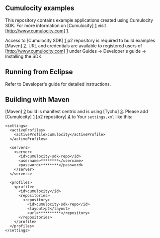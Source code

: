 Cumulocity examples
---------------

This repository contains example applications created using Cumulocity SDK. For more information on [Cumulocity] [1] visit [http://www.cumulocity.com] [1].

Access to [Cumulocity SDK] [1] p2 repository is required to build examples [Maven] [2]. URL and credentials are available to registered users of [http://www.cumulocity.com] [1] under Guides -> Developer's guide -> Installing the SDK.

Running from Eclipse
---------------

Refer to Developer's guide for detailed instructions.

Building with Maven
---------------

[Maven] [2] build is manifest centric and is using [Tycho] [3]. Please add [Cumulocity] [1] [p2 repository] [4] to Your `settings.xml` like this:

    <settings>
      <activeProfiles>
        <activeProfile>cumulocity</activeProfile>
      </activeProfiles>

      <servers>
        <server>
          <id>cumulocity-sdk-repo</id>
          <username>********</username>
          <password>********</password>
        </server>
      </servers>

      <profiles>
        <profile>
          <id>cumulocity</id>
          <repositories>
            <repository>
              <id>cumulocity-sdk-repo</id>
              <layout>p2</layout>
              <url>**********</repository>
          </repositories>
        </profile>
      </profiles>
    </settings>


  [1]: http://www.cumulocity.com
  [2]: http://maven.apache.org/
  [3]: http://www.eclipse.org/tycho/
  [4]: http://www.eclipse.org/equinox/p2/

